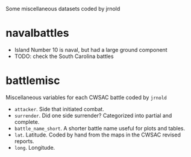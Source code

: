 Some miscellaneous datasets coded by jrnold

# navalbattles

- Island Number 10 is naval, but had a large ground component
- TODO: check the South Carolina battles

# battlemisc

Miscellaneous variables for each CWSAC battle coded by ``jrnold``

- `attacker`. Side that initiated combat.
- `surrender`. Did one side surrender? Categorized into partial and complete.
- ``battle_name_short``. A shorter battle name useful for plots and tables.
- ``lat``. Latitude. Coded by hand from the maps in the CWSAC revised reports.
- ``long``. Longitude.
